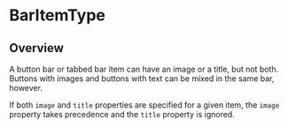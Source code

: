 # BarItemType

<TypeHeader/>

## Overview

A button bar or tabbed bar item can have an image or a title, but not both. 
Buttons with images and buttons with text can be mixed in the same bar, however. 

If both `image` and `title` properties are specified for a given item, the `image` property 
takes precedence and the `title` property is ignored.

<ApiDocs/>
